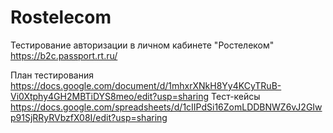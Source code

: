 # Rostelecom

Тестирование авторизации в личном кабинете "Ростелеком" https://b2c.passport.rt.ru/

План тестирования https://docs.google.com/document/d/1mhxrXNkH8Yy4KCyTRuB-Vi0Xtphy4GH2MBTiDYS8meo/edit?usp=sharing
Тест-кейсы https://docs.google.com/spreadsheets/d/1cIIPdSi16ZomLDDBNWZ6vJ2GIwp91SjRRyRVbzfX08I/edit?usp=sharing
